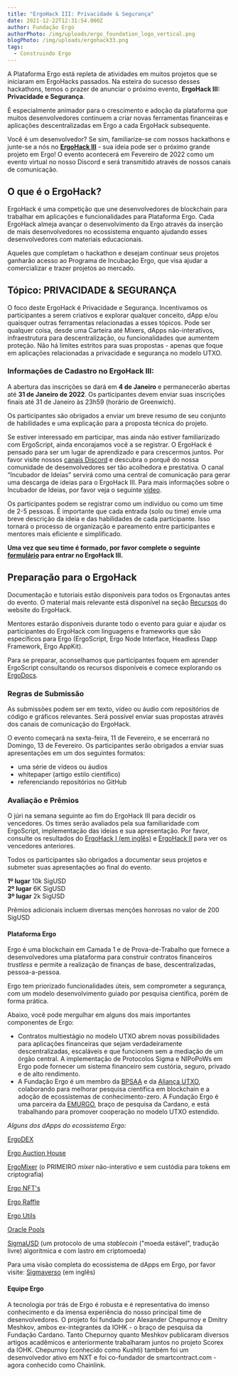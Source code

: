 ```yaml
---
title: "ErgoHack III: Privacidade & Segurança"
date: 2021-12-22T12:31:54.000Z
author: Fundação Ergo
authorPhoto: /img/uploads/ergo_foundation_logo_vertical.png
blogPhoto: /img/uploads/ergohack33.png
tags:
  - Construindo Ergo
---
```

<!--StartFragment-->

A Plataforma Ergo está repleta de atividades em muitos projetos que se iniciaram em ErgoHacks passados. Na esteira do sucesso desses hackathons, temos o prazer de anunciar o próximo evento, **ErgoHack III: Privacidade e Segurança**. 

É especialmente animador para o crescimento e adoção da plataforma que muitos desenvolvedores continuem a criar novas ferramentas financeiras e aplicações descentralizadas em Ergo a cada ErgoHack subsequente.

Você é um desenvolvedor? Se sim, familiarize-se com nossos hackathons e junte-se a nós no **[ErgoHack III](http://ergohack.io)** - sua ideia pode ser o próximo grande projeto em Ergo! O evento acontecerá em Fevereiro de 2022 como um evento virtual no nosso Discord e será transmitido através de nossos canais de comunicação. 

## O que é o ErgoHack?

ErgoHack é uma competição que une desenvolvedores de blockchain para trabalhar em aplicações e funcionalidades para Plataforma Ergo. Cada ErgoHack almeja avançar o desenvolvimento da Ergo através da inserção de mais desenvolvedores no ecossistema enquanto ajudando esses desenvolvedores com materiais educacionais.

Aqueles que completam o hackathon e desejam continuar seus projetos ganharão acesso ao Programa de Incubação Ergo, que visa ajudar a comercializar e trazer projetos ao mercado. 

## Tópico: PRIVACIDADE & SEGURANÇA

O foco deste ErgoHack é Privacidade e Segurança. Incentivamos os participantes a serem criativos e explorar qualquer conceito, dApp e/ou quaisquer outras ferramentas relacionadas a esses tópicos. Pode ser qualquer coisa, desde uma Carteira até Mixers, dApps não-interativos, infraestrutura para descentralização, ou funcionalidades que aumentem proteção. Não há limites estritos para suas propostas - apenas que foque em aplicações relacionadas a privacidade e segurança no modelo UTXO.

### Informações de Cadastro no ErgoHack III:

A abertura das inscrições se dará em  **4 de Janeiro** e permanecerão abertas até **31 de Janeiro de 2022**. Os participantes devem enviar suas inscrições finais até 31 de Janeiro às 23h59 (horário de Greenwich).

Os participantes são obrigados a enviar um breve resumo de seu conjunto de habilidades e uma explicação para a proposta técnica do projeto. 

Se estiver interessado em participar, mas ainda não estiver familiarizado com ErgoScript, ainda encorajamos você a se registrar. O ErgoHack é pensado para ser um lugar de aprendizado e para crescermos juntos. Por favor visite nossos [canais Discord](https://bit.ly/3HSE4kH) e descubra o porquê do nossa comunidade de desenvolvedores ser tão acolhedora e prestativa. O canal “Incubador de Ideias” servirá como uma central de comunicação para gerar uma descarga de ideias para o ErgoHack III. Para mais informações sobre o Incubador de Ideias, por favor veja o seguinte [vídeo](https://www.youtube.com/watch?v=cmWBtZp6Mb4).

Os participantes podem se registrar como um indivíduo ou como um time de 2-5 pessoas. É importante que cada entrada (solo ou time) envie uma breve descrição da ideia e das habilidades de cada participante. Isso tornará o processo de organização e pareamento entre participantes e mentores mais eficiente e simplificado.

**Uma vez que seu time é formado, por favor complete o seguinte [formulário](https://q9fwzopidh8.typeform.com/to/oVAR4zvy) para entrar no ErgoHack III.**

## Preparação para o ErgoHack

Documentação e tutoriais estão disponíveis para todos os Ergonautas antes do evento. O material mais relevante está disponível na seção [Recursos](https://ergohack.io/resources/) do website do ErgoHack. 

Mentores estarão disponíveis durante todo o evento para guiar e ajudar os participantes do ErgoHack com linguagens e frameworks que são específicos para Ergo (ErgoScript, Ergo Node Interface, Headless Dapp Framework, Ergo AppKit).

Para se preparar, aconselhamos que participantes foquem em aprender ErgoScript consultando os recursos disponíveis e comece explorando os [ErgoDocs](http://docs.ergoplatform.org/dev/).

### Regras de Submissão 

As submissões podem ser em texto, vídeo ou áudio com repositórios de código e gráficos relevantes. Será possível enviar suas propostas através dos canais de comunicação do ErgoHack. 

O evento começará na sexta-feira, 11 de Fevereiro, e se encerrará no Domingo, 13 de Fevereiro. Os participantes serão obrigados a enviar suas apresentações em um dos seguintes formatos:

* uma série de vídeos ou áudios
* whitepaper (artigo estilo científico)
* referenciando repositórios no GitHub 

### Avaliação e Prêmios 

O júri na semana seguinte ao fim do ErgoHack III para decidir os vencedores. Os times serão avaliados pela sua familiaridade com ErgoScript, implementação das ideias e sua apresentação. Por favor, consulte os resultados do [ErgoHack I (em inglês)](https://curiaregiscrypto.medium.com/ergohack-results-f7d72711a9db) e [ErgoHack II](https://ergoplatform.org/pt/blog/2021-10-21-ergohack-ii-results/) para ver os vencedores anteriores.

Todos os participantes são obrigados a documentar seus projetos e submeter suas apresentações ao final do evento.

**1º lugar** 10k SigUSD\
**2º lugar** 6K SigUSD\
**3º lugar** 2k SigUSD 

Prêmios adicionais incluem diversas menções honrosas no valor de 200 SigUSD

#### Plataforma Ergo

Ergo é uma blockchain em Camada 1 e de Prova-de-Trabalho que fornece a desenvolvedores uma plataforma para construir contratos financeiros *trustless* e permite a realização de finanças de base, descentralizadas, pessoa-a-pessoa.

Ergo tem priorizado funcionalidades úteis, sem comprometer a segurança, com um modelo desenvolvimento guiado por pesquisa científica, porém de forma prática.

Abaixo, você pode mergulhar em alguns dos mais importantes componentes de Ergo:

* Contratos multiestágio no modelo UTXO abrem novas possibilidades para aplicações financeiras que sejam verdadeiramente descentralizadas, escaláveis e que funcionem sem a mediação de um órgão central. A implementação de Protocolos Sigma e NIPoPoWs em Ergo pode fornecer um sistema financeiro sem custória, seguro, privado e de alto rendimento. 
* A Fundação Ergo é um membro da [BPSAA](https://bpsaa.vision/) e da [Aliança UTXO](https://utxo-alliance.org/), colaborando para melhorar pesquisa científica em blockchain e a adoção de ecossistemas de conhecimento-zero. A Fundação Ergo é uma parceira da [EMURGO](https://emurgo.io/), braço de pesquisa da Cardano, e está trabalhando para promover cooperação no modelo UTXO estendido.

*Alguns dos dApps do ecossistema Ergo:*

[ErgoDEX](https://bit.ly/3oPGwzt)

[Ergo Auction House](https://bit.ly/3DHCorr)

[ErgoMixer](https://bit.ly/3q31uM8) (o PRIMEIRO *mixer* não-interativo e sem custódia para tokens em criptografia)

[Ergo NFT's](https://bit.ly/329UMvl)

[Ergo Raffle](https://bit.ly/3Ispsc2)

[Ergo Utils](https://bit.ly/3kYyT8V)

[Oracle Pools](https://explorer.ergoplatform.com/en/oracle-pools-list)

[SigmaUSD](https://bit.ly/3nFRKHx) (um protocolo de uma *stablecoin* ("moeda estável", tradução livre) algorítmica e com lastro em criptomoeda)

Para uma visão completa do ecossistema de dApps em Ergo, por favor visite: [Sigmaverso](https://bit.ly/3kRCqpo) (em inglês)

#### Equipe Ergo

A tecnologia por trás de Ergo é robusta e é representativa do imenso conhecimento e da imensa experiência do nosso principal time de desenvolvedores. O projeto foi fundado por Alexander Chepurnoy e Dmitry Meshkov, ambos ex-integrantes da IOHK - o braço de pesquisa da Fundação Cardano. Tanto Chepurnoy quanto Meshkov publicaram diversos artigos acadêmicos e anteriormente trabalharam juntos no projeto Scorex da IOHK. Chepurnoy (conhecido como Kushti) também foi um desenvolvedor ativo em NXT e foi co-fundador de smartcontract.com - agora conhecido como Chainlink.

<!--EndFragment-->